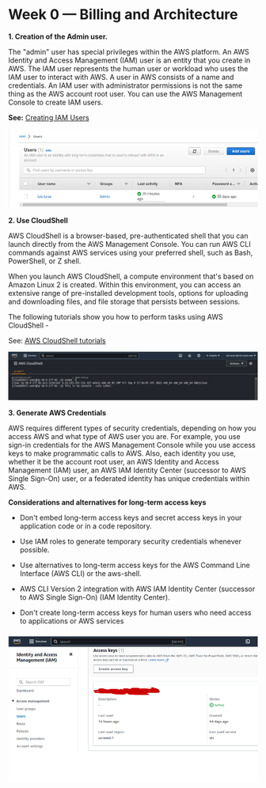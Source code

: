 # Week 0 — Billing and Architecture

 **1. Creation of the Admin user.**

The "admin" user has special privileges within the AWS platform. An AWS Identity and Access Management (IAM) user is an entity that you create in AWS. The IAM user represents the human user or workload who uses the IAM user to interact with AWS. A user in AWS consists of a name and credentials. An IAM user with administrator permissions is not the same thing as the AWS account root user. You can use the AWS Management Console to create IAM users.

**See:** [Creating IAM Users](https://docs.aws.amazon.com/IAM/latest/UserGuide/id_users_create.html#id_users_create_console)

![Creating Userd Admin](https://github.com/llunarg/aws-bootcamp-cruddur-2023/blob/main/journal/assets/1%20Creation%20of%20the%20Admin%20user..png)

**2. Use CloudShell**

AWS CloudShell is a browser-based, pre-authenticated shell that you can launch directly from the AWS Management Console. You can run AWS CLI commands against AWS services using your preferred shell, such as Bash, PowerShell, or Z shell. 

When you launch AWS CloudShell, a compute environment that's based on Amazon Linux 2 is created. Within this environment, you can access an extensive range of pre-installed development tools, options for uploading and downloading files, and file storage that persists between sessions.

The following tutorials show you how to perform tasks using AWS CloudShell - 

See: [AWS CloudShell tutorials](https://docs.aws.amazon.com/cloudshell/latest/userguide/tutorials.html)

![Using my CloudShell](https://github.com/llunarg/aws-bootcamp-cruddur-2023/blob/main/journal/assets/2%20Use%20CloudShell.png)

**3. Generate AWS Credentials**

AWS requires different types of security credentials, depending on how you access AWS and what type of AWS user you are. For example, you use sign-in credentials for the AWS Management Console while you use access keys to make programmatic calls to AWS. Also, each identity you use, whether it be the account root user, an AWS Identity and Access Management (IAM) user, an AWS IAM Identity Center (successor to AWS Single Sign-On) user, or a federated identity has unique credentials within AWS.

**Considerations and alternatives for long-term access keys**

 - Don't embed long-term access keys and secret access keys in your
   application code or in a code repository.   
  
 - Use IAM roles to generate temporary security credentials whenever   
   possible. 
   
 - Use alternatives to long-term access keys for the AWS Command Line   
   Interface (AWS CLI) or the aws-shell.   
   
 - AWS CLI Version 2 integration with AWS IAM Identity Center (successor
   to AWS Single Sign-On) (IAM Identity Center).   
   
 - Don't create long-term access keys for human users who need access to
   applications or AWS services

![Access keys](https://github.com/llunarg/aws-bootcamp-cruddur-2023/blob/main/journal/assets/3%20Generate%20AWS%20Credentials.png)



